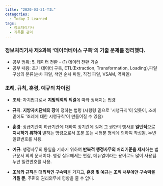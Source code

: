 ```yaml
---
title: "2020-03-31-TIL"
categories:
  - Today I Learned
tags:
  - 정보처리기사
  - 기록물 관리
---
```


### 정보처리기사 제3과목 '데이터베이스 구축'의 기출 문제를 정리했다.
- 공부 범위: 5. 데이터 전환 - (1) 데이터 전환 기술
- 공부 내용: 초기 데이터 구축, ETL(Extraction, Transformation, Loading),파일 구성의 분류(순차 파일, 색인 순차 파일, 직접 파일, VSAM, 역파일)

### 조례, 규칙, 훈령, 예규의 차이점
- **조례**: 자치법규로서 **지방의회의 의결**에 따라 정해지는 법령
- **규칙**: **지방자치단체의 장**이 정하는 법령 (시행령 밑으로 '시행규칙'이 있듯이, 조례 밑에도 '조례에 대한 시행규칙'이 만들어질 수 있음)
- **훈령**: 상급기관이 하급기관에 대하여 장기간에 걸쳐 그 권한의 행사를 **일반적으로 지시하기 위하여** 발하는 명령으로서 조문 또는 시행문 형식에 의하여 작성됨. 누년 일련번호를 사용.
- **예규**: 행정사무의 통일을 기하기 위하여 **반복적 행정사무의 처리기준을 제시**하는 법규문서 외의 문서이다. 행정 실무에서는 편람, 메뉴얼이라는 용어로도 많이 사용됨. 누년 일련번호를 사용.

- **조례와 규칙**은 **대외적인 구속력**을 가지고, **훈령 및 예규**는 **조직 내부에만 구속력을 가질 뿐**, 주민의 권리의무에 영향을 줄 수 없다.
